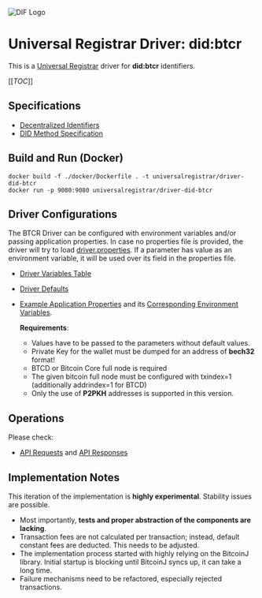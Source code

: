 ![DIF Logo](https://raw.githubusercontent.com/decentralized-identity/universal-registrar/master/docs/logo-dif.png)

# Universal Registrar Driver: did:btcr

This is a [Universal Registrar](https://github.com/decentralized-identity/universal-registrar/) driver for **did:btcr** identifiers.

[[_TOC_]]



## Specifications

* [Decentralized Identifiers](https://w3c.github.io/did-core/)
* [DID Method Specification](https://w3c-ccg.github.io/didm-btcr/)



## Build and Run (Docker)

```
docker build -f ./docker/Dockerfile . -t universalregistrar/driver-did-btcr
docker run -p 9080:9080 universalregistrar/driver-did-btcr
```



## Driver Configurations

The BTCR Driver can be configured with environment variables and/or passing application properties. In case no properties file is provided, the driver will try to load [driver.properties](src/main/resources/driver.properties). If a parameter has value as an environment variable, it will be used over its field in the properties file. 

- [Driver Variables Table](docs/driver_variables_table.md)

- [Driver Defaults](docs/driver_defaults.md)

- [Example Application Properties](examples/example-application.properties) and its [Corresponding Environment Variables](examples/example-env).

  

  **Requirements**:  

  - Values have to be passed to the parameters without default values. 
  - Private Key for the wallet must be dumped for an address of **bech32** format!
  - BTCD or Bitcoin Core full node is required
  - The given bitcoin full node must be configured with txindex=1 (additionally addrindex=1 for BTCD)
  - Only the use of **P2PKH** addresses is supported in this version. 

  

## Operations

Please check:

- [API Requests](docs/API_requests.md) and [API Responses](docs/API_responses.md)

## Implementation Notes

This iteration of the implementation is **highly experimental**. Stability issues are possible. 

- Most importantly, **tests and proper abstraction of the components are lacking**. 
- Transaction fees are not calculated per transaction; instead, default constant fees are deducted. This needs to be adjusted.
- The implementation process started with highly relying on the BitcoinJ library. Initial startup is blocking until BitcoinJ syncs up, it can take a long time. 
- Failure mechanisms need to be refactored, especially rejected transactions.




